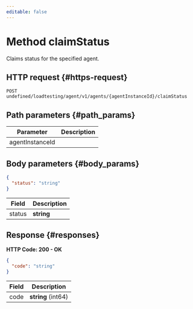 ```yaml
---
editable: false
---
```


# Method claimStatus
Claims status for the specified agent.
 

 
## HTTP request {#https-request}
```
POST undefined/loadtesting/agent/v1/agents/{agentInstanceId}/claimStatus
```
 
## Path parameters {#path_params}
 
Parameter | Description
--- | ---
agentInstanceId | 
 
## Body parameters {#body_params}
 
```json 
{
  "status": "string"
}
```

 
Field | Description
--- | ---
status | **string**
 
## Response {#responses}
**HTTP Code: 200 - OK**

```json 
{
  "code": "string"
}
```

 
Field | Description
--- | ---
code | **string** (int64)